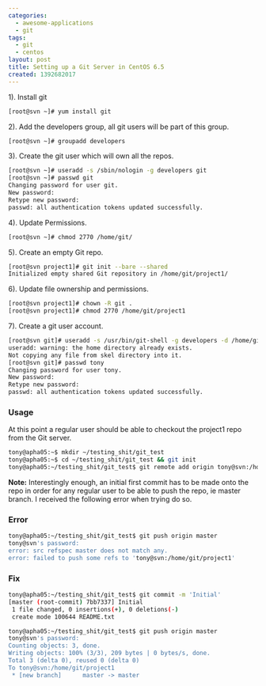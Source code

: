 ```yaml
---
categories:
  - awesome-applications
  - git
tags:
  - git
  - centos
layout: post
title: Setting up a Git Server in CentOS 6.5
created: 1392682017
---
```


1). Install git

```bash
[root@svn ~]# yum install git
```

2). Add the developers group, all git users will be part of this group.

```bash
[root@svn ~]# groupadd developers
```

3). Create the git user which will own all the repos.

```bash
[root@svn ~]# useradd -s /sbin/nologin -g developers git
[root@svn ~]# passwd git
Changing password for user git.
New password: 
Retype new password: 
passwd: all authentication tokens updated successfully.
```

4). Update Permissions.

```bash
[root@svn ~]# chmod 2770 /home/git/
```

5). Create an empty Git repo.

```bash
[root@svn project1]# git init --bare --shared
Initialized empty shared Git repository in /home/git/project1/
```

6). Update file ownership and permissions.

```bash
[root@svn project1]# chown -R git .
[root@svn project1]# chmod 2770 /home/git/project1
```

7). Create a git user account.

```bash
[root@svn git]# useradd -s /usr/bin/git-shell -g developers -d /home/git tony
useradd: warning: the home directory already exists.
Not copying any file from skel directory into it.
[root@svn git]# passwd tony
Changing password for user tony.
New password: 
Retype new password: 
passwd: all authentication tokens updated successfully.
```

### Usage

At this point a regular user should be able to checkout the project1 repo from the Git server.

```bash
tony@apha05:~$ mkdir ~/testing_shit/git_test
tony@apha05:~$ cd ~/testing_shit/git_test && git init
tony@apha05:~/testing_shit/git_test$ git remote add origin tony@svn:/home/git/project1
```

**Note:** Interestingly enough, an initial first commit has to be made onto the repo in order for any regular user to be able to push the repo, ie master branch. I received the following error when trying do so.

### Error

```bash
tony@apha05:~/testing_shit/git_test$ git push origin master
tony@svn's password: 
error: src refspec master does not match any.
error: failed to push some refs to 'tony@svn:/home/git/project1'
```

### Fix

```bash
tony@apha05:~/testing_shit/git_test$ git commit -m 'Initial'
[master (root-commit) 7bb7337] Initial
 1 file changed, 0 insertions(+), 0 deletions(-)
 create mode 100644 README.txt

tony@apha05:~/testing_shit/git_test$ git push origin master
tony@svn's password: 
Counting objects: 3, done.
Writing objects: 100% (3/3), 209 bytes | 0 bytes/s, done.
Total 3 (delta 0), reused 0 (delta 0)
To tony@svn:/home/git/project1
 * [new branch]      master -> master
```
